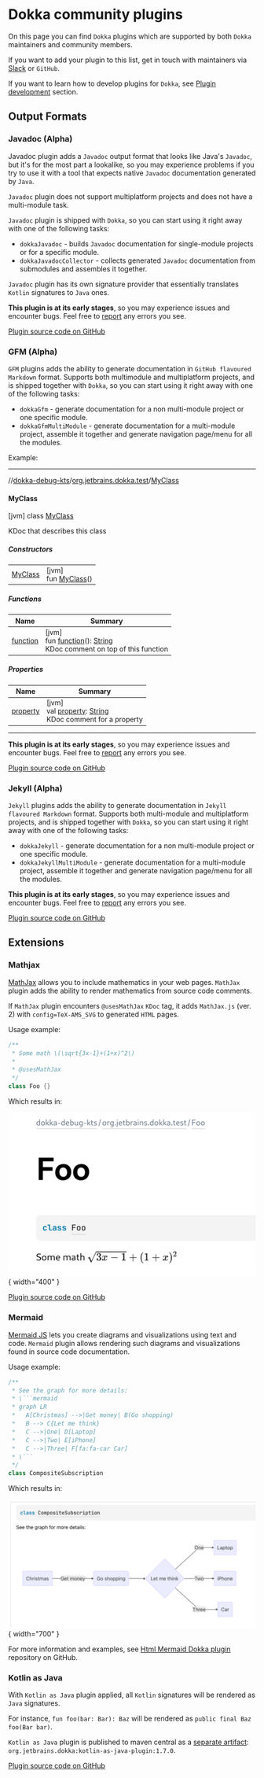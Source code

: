 # Dokka community plugins

On this page you can find `Dokka` plugins which are supported by both `Dokka` maintainers and community members.

If you want to add your plugin to this list, get in touch with maintainers via [Slack](../community/slack.md)
or `GitHub`.

If you want to learn how to develop plugins for `Dokka`, see 
[Plugin development](../developer_guide/plugin-development/introduction.md) section.

## Output Formats

### Javadoc (Alpha)

Javadoc plugin adds a `Javadoc` output format that looks like Java's `Javadoc`, but it's for the most part
a lookalike, so you may experience problems if you try to use it with a tool that expects native
`Javadoc` documentation generated by `Java`.

`Javadoc` plugin does not support multiplatform projects and does not have a multi-module task.

`Javadoc` plugin is shipped with `Dokka`, so you can start using it right away with one of the following tasks:

* `dokkaJavadoc` - builds `Javadoc` documentation for single-module projects or for a specific module.
* `dokkaJavadocCollector` - collects generated `Javadoc` documentation from submodules and assembles it together.

`Javadoc` plugin has its own signature provider that essentially translates `Kotlin` signatures to `Java` ones.

**This plugin is at its early stages**, so you may experience issues and encounter bugs. Feel free to
[report](https://github.com/Kotlin/dokka/issues/new/choose) any errors you see.

[Plugin source code on GitHub](https://github.com/Kotlin/dokka/tree/master/plugins/javadoc)

### GFM (Alpha)

`GFM` plugins adds the ability to generate documentation in `GitHub flavoured Markdown` format. Supports both
multimodule and multiplatform projects, and is shipped together with `Dokka`, so you can start using it
right away with one of the following tasks:

* `dokkaGfm` - generate documentation for a non multi-module project or one specific module.
* `dokkaGfmMultiModule` - generate documentation for a multi-module project, assemble it together and
  generate navigation page/menu for all the modules.

Example:

___

//[dokka-debug-kts](#gfm)/[org.jetbrains.dokka.test](#gfm)/[MyClass](#gfm)

#### MyClass

[jvm]
class [MyClass](#gfm)

KDoc that describes this class

##### Constructors

| | |
|---|---|
| [MyClass](#gfm) | [jvm]<br>fun [MyClass](#gfm)() |

##### Functions

| Name             | Summary |
|------------------|---|
| [function](#gfm) | [jvm]<br>fun [function](#gfm)(): [String](https://kotlinlang.org/api/latest/jvm/stdlib/kotlin/-string/index.html)<br>KDoc comment on top of this function |

##### Properties

| Name | Summary                                                                                                                                        |
|---|------------------------------------------------------------------------------------------------------------------------------------------------|
| [property](#gfm) | [jvm]<br>val [property](#gfm): [String](https://kotlinlang.org/api/latest/jvm/stdlib/kotlin/-string/index.html)<br>KDoc comment for a property |

___

**This plugin is at its early stages**, so you may experience issues and encounter bugs. Feel free to 
[report](https://github.com/Kotlin/dokka/issues/new/choose) any errors you see.

[Plugin source code on GitHub](https://github.com/Kotlin/dokka/tree/master/plugins/gfm)

### Jekyll (Alpha)

`Jekyll` plugins adds the ability to generate documentation in `Jekyll flavoured Markdown` format. Supports both
multi-module and multiplatform projects, and is shipped together with `Dokka`, so you can start using it
right away with one of the following tasks:

* `dokkaJekyll` - generate documentation for a non multi-module project or one specific module.
* `dokkaJekyllMultiModule` - generate documentation for a multi-module project, assemble it together and
  generate navigation page/menu for all the modules.

**This plugin is at its early stages**, so you may experience issues and encounter bugs. Feel free to
[report](https://github.com/Kotlin/dokka/issues/new/choose) any errors you see.

[Plugin source code on GitHub](https://github.com/Kotlin/dokka/tree/master/plugins/jekyll)

## Extensions

### Mathjax

[MathJax](https://docs.mathjax.org/) allows you to include mathematics in your web pages. `MathJax` plugin
adds the ability to render mathematics from source code comments.

If `MathJax` plugin encounters `@usesMathJax` `KDoc` tag, it adds `MathJax.js` (ver. 2) with `config=TeX-AMS_SVG`
to generated `HTML` pages.

Usage example:
```kotlin
/**
 * Some math \(\sqrt{3x-1}+(1+x)^2\)
 * 
 * @usesMathJax
 */
class Foo {}
```

Which results in:

![Mathjax demo](../images/mathjax_demo.png){ width="400" }

[Plugin source code on GitHub](https://github.com/Kotlin/dokka/tree/master/plugins/mathjax)

### Mermaid

[Mermaid JS](https://mermaid-js.github.io/mermaid/#/) lets you create diagrams and visualizations using text and code. 
`Mermaid` plugin allows rendering such diagrams and visualizations found in source code documentation.

Usage example:
```kotlin
/**
 * See the graph for more details:
 * \```mermaid
 * graph LR
 *   A[Christmas] -->|Get money| B(Go shopping)
 *   B --> C{Let me think}
 *   C -->|One| D[Laptop]
 *   C -->|Two| E[iPhone]
 *   C -->|Three| F[fa:fa-car Car]
 * \```
 */
class CompositeSubscription
```

Which results in:

![Mermaid demo](../images/mermaid_demo.png){ width="700" }

For more information and examples, see 
[Html Mermaid Dokka plugin](https://github.com/glureau/dokka-mermaid) repository on GitHub.

### Kotlin as Java

With `Kotlin as Java` plugin applied, all `Kotlin` signatures will be rendered as `Java` signatures. 

For instance, `fun foo(bar: Bar): Baz` will be rendered as `public final Baz foo(Bar bar)`.

`Kotlin as Java` plugin is published to maven central as a 
[separate artifact](https://mvnrepository.com/artifact/org.jetbrains.dokka/kotlin-as-java-plugin): 
`org.jetbrains.dokka:kotlin-as-java-plugin:1.7.0`. 

[Plugin source code on GitHub](https://github.com/Kotlin/dokka/tree/master/plugins/kotlin-as-java)
